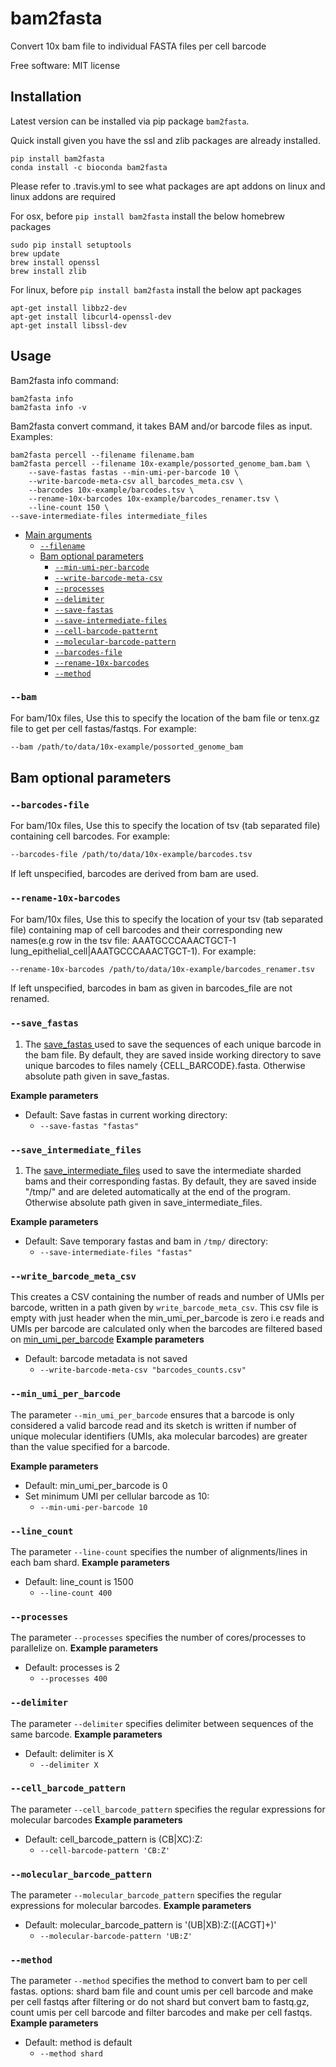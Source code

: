 # bam2fasta
Convert 10x bam file to individual FASTA files per cell barcode

Free software: MIT license


## Installation
Latest version can be installed via pip package `bam2fasta`.

Quick install given you have the ssl and zlib packages are already installed.

    pip install bam2fasta
    conda install -c bioconda bam2fasta

Please refer to .travis.yml to see what packages are apt addons on linux and linux addons are required

For osx, before `pip install bam2fasta` install the below homebrew packages

    sudo pip install setuptools
    brew update
    brew install openssl
    brew install zlib

For linux, before `pip install bam2fasta` install the below apt packages

    apt-get install libbz2-dev
    apt-get install libcurl4-openssl-dev
    apt-get install libssl-dev


## Usage

Bam2fasta info command:
  
    bam2fasta info
    bam2fasta info -v

Bam2fasta convert command, it takes BAM and/or barcode files as input. Examples:
	
	bam2fasta percell --filename filename.bam 
	bam2fasta percell --filename 10x-example/possorted_genome_bam.bam \
		--save-fastas fastas --min-umi-per-barcode 10 \
		--write-barcode-meta-csv all_barcodes_meta.csv \
		--barcodes 10x-example/barcodes.tsv \
		--rename-10x-barcodes 10x-example/barcodes_renamer.tsv \
		--line-count 150 \
    --save-intermediate-files intermediate_files

* [Main arguments](#main-arguments)
    * [`--filename`](#--filename)
   	* [Bam optional parameters](#bam-optional-parameters)
        * [`--min-umi-per-barcode`](#--min-umi-per-barcode)
        * [`--write-barcode-meta-csv`](#--write-barcode-meta-csv)
        * [`--processes`](#--processes)
        * [`--delimiter`](#--delimiter)
        * [`--save-fastas`](#--save-fastas)
        * [`--save-intermediate-files`](#--save-intermediate-files)
        * [`--cell-barcode-patternt`](#--cell-barcode-pattern)
        * [`--molecular-barcode-pattern`](#--molecular-barcode-pattern)
        * [`--barcodes-file`](#--barcodes-file)
        * [`--rename-10x-barcodes`](#--rename-10x-barcodes)
        * [`--method`](#--method)


### `--bam`
For bam/10x files, Use this to specify the location of the bam file or tenx.gz file to get per cell fastas/fastqs. For example:

```bash
--bam /path/to/data/10x-example/possorted_genome_bam
```

## Bam optional parameters


### `--barcodes-file`
For bam/10x files, Use this to specify the location of tsv (tab separated file) containing cell barcodes. For example:

```bash
--barcodes-file /path/to/data/10x-example/barcodes.tsv
```

If left unspecified, barcodes are derived from bam are used.

### `--rename-10x-barcodes`
For bam/10x files, Use this to specify the location of your tsv (tab separated file) containing map of cell barcodes and their corresponding new names(e.g row in the tsv file: AAATGCCCAAACTGCT-1    lung_epithelial_cell|AAATGCCCAAACTGCT-1). 
For example:

```bash
--rename-10x-barcodes /path/to/data/10x-example/barcodes_renamer.tsv
```
If left unspecified, barcodes in bam as given in barcodes_file are not renamed.


### `--save_fastas`

1. The [save_fastas ](#--save-fastas ) used to save the sequences of each unique barcode in the bam file. By default, they are saved inside working directory to save unique barcodes to files namely {CELL_BARCODE}.fasta. Otherwise absolute path given in save_fastas. 


**Example parameters**

* Default: Save fastas in current working directory:
  * `--save-fastas "fastas"`

### `--save_intermediate_files`

1. The [save_intermediate_files](#--save-intermediate-files ) used to save the intermediate sharded bams and their corresponding fastas. By default, they are saved inside "/tmp/" and are deleted automatically at the end of the program. Otherwise absolute path given in save_intermediate_files. 


**Example parameters**

* Default: Save temporary fastas and bam in `/tmp/` directory:
  * `--save-intermediate-files "fastas"`


### `--write_barcode_meta_csv`
This creates a CSV containing the number of reads and number of UMIs per barcode, written in a path given by `write_barcode_meta_csv`. This csv file is empty with just header when the min_umi_per_barcode is zero i.e reads and UMIs per barcode are calculated only when the barcodes are filtered based on [min_umi_per_barcode](#--min_umi_per_barcode)
**Example parameters**

* Default: barcode metadata is not saved 
  * `--write-barcode-meta-csv "barcodes_counts.csv"`


### `--min_umi_per_barcode`
The parameter `--min_umi_per_barcode` ensures that a barcode is only considered a valid barcode read and its sketch is written if number of unique molecular identifiers (UMIs, aka molecular barcodes) are greater than the value specified for a barcode.

**Example parameters**

* Default: min_umi_per_barcode is 0
* Set minimum UMI per cellular barcode as 10:
  * `--min-umi-per-barcode 10`


### `--line_count`
The parameter `--line-count` specifies the number of alignments/lines in each bam shard.
**Example parameters**

* Default: line_count is 1500
  * `--line-count 400`


### `--processes`
The parameter `--processes` specifies the number of cores/processes to parallelize on.
**Example parameters**

* Default: processes is 2
  * `--processes 400`


### `--delimiter`
The parameter `--delimiter` specifies delimiter between sequences of the same barcode.
**Example parameters**

* Default: delimiter is X
  * `--delimiter X`


### `--cell_barcode_pattern`
The parameter `--cell_barcode_pattern` specifies the regular expressions for molecular barcodes
**Example parameters**

* Default: cell_barcode_pattern is (CB|XC):Z:
  * `--cell-barcode-pattern 'CB:Z'`


### `--molecular_barcode_pattern`
The parameter `--molecular_barcode_pattern` specifies the regular expressions for molecular barcodes.
**Example parameters**

* Default: molecular_barcode_pattern is '(UB|XB):Z:([ACGT]+)'
  * `--molecular-barcode-pattern 'UB:Z'`


### `--method`
The parameter `--method` specifies the method to convert bam to per cell fastas. options: shard bam file and count umis per cell barcode and make per cell fastqs after filtering or do not shard but convert bam to fastq.gz, count umis per cell barcode and filter barcodes and make per cell fastqs.
**Example parameters**

* Default: method is default
  * `--method shard`

